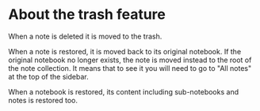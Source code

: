 # About the trash feature

When a note is deleted it is moved to the trash.

When a note is restored, it is moved back to its original notebook. If the original notebook no longer exists, the note is moved instead to the root of the note collection. It means that to see it you will need to go to "All notes" at the top of the sidebar.

When a notebook is restored, its content including sub-notebooks and notes is restored too.
